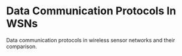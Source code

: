 # Data Communication Protocols In WSNs
 Data communication protocols in wireless sensor networks and their comparison.
